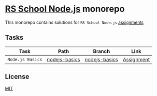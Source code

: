 # [RS School Node.js](https://rs.school/courses/nodejs) monorepo

This monorepo contains solutions for `RS School Node.js` [assignments](https://github.com/rolling-scopes-school/tasks/tree/master/node)

## Tasks

| Task             | Path                             | Branch                                   | Link                                                                                                               |
| ---------------- | -------------------------------- | ---------------------------------------- | ------------------------------------------------------------------------------------------------------------------ |
| `Node.js Basics` | [nodejs-basics](./nodejs-basics) | [nodejs-basics](../../tree/nodejs-basics-fork) | [Assignment](https://github.com/AlreadyBored/nodejs-assignments/blob/main/assignments/nodejs-basics/assignment.md) |

## License

[MIT](./LICENSE)
